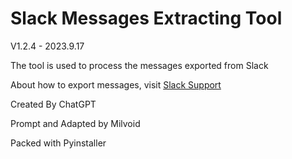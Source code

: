 # Slack Messages Extracting Tool

V1.2.4 - 2023.9.17

The tool is used to process the messages exported from Slack

About how to export messages, visit [Slack Support](https://slack.com/help/articles/201658943-Export-your-workspace-data)

Created By ChatGPT

Prompt and Adapted by Milvoid

Packed with Pyinstaller
